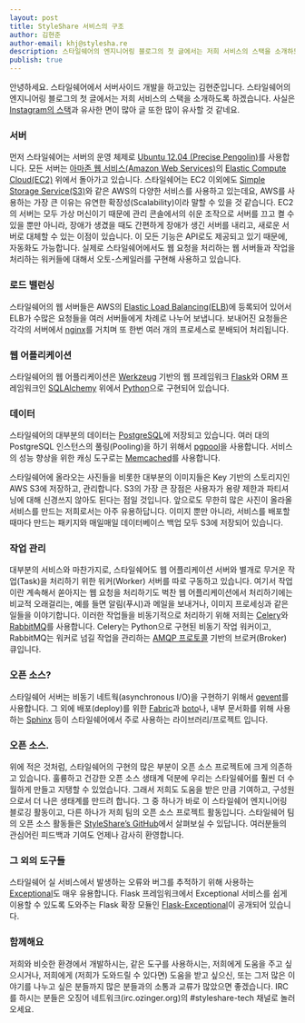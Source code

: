 ```yaml
---
layout: post
title: StyleShare 서비스의 구조
author: 김현준
author-email: khj@stylesha.re
description: 스타일쉐어의 엔지니어링 블로그의 첫 글에서는 저희 서비스의 스택을 소개하도록 하겠습니다.
publish: true
---
```


안녕하세요. 스타일쉐어에서 서버사이드 개발을 하고있는 김현준입니다. 스타일쉐어의 엔지니어링 블로그의 첫 글에서는 저희 서비스의 스택을 소개하도록 하겠습니다. 사실은 [Instagram의 스택](http://instagram-engineering.tumblr.com/post/13649370142/what-powers-instagram-hundreds-of-instances-dozens-of)과 유사한 면이 많아 글 또한 많이 유사할 것 같네요.

### 서버

먼저 스타일쉐어는 서버의 운영 체제로 [Ubuntu 12.04 (Precise Pengolin)](http://releases.ubuntu.com/12.04/)를 사용합니다. 모든 서버는 [아마존 웹 서비스(Amazon Web Services)](http://aws.amazon.com/)의 [Elastic Compute Cloud(EC2)](http://aws.amazon.com/ko/ec2) 위에서 돌아가고 있습니다. 스타일쉐어는 EC2 이외에도 [Simple Storage Service(S3)](http://aws.amazon.com/ko/s3/)와 같은 AWS의 다양한 서비스를 사용하고 있는데요, AWS를 사용하는 가장 큰 이유는 유연한 확장성(Scalability)이라 말할 수 있을 것 같습니다. EC2의 서버는 모두 가상 머신이기 때문에 관리 콘솔에서의 쉬운 조작으로 서버를 끄고 켤 수 있을 뿐만 아니라, 장애가 생겼을 때도 간편하게 장애가 생긴 서버를 내리고, 새로운 서버로 대체할 수 있는 이점이 있습니다. 이 모든 기능은 API로도 제공되고 있기 때문에, 자동화도 가능합니다. 실제로 스타일쉐어에서도 웹 요청을 처리하는 웹 서버들과 작업을 처리하는 워커들에 대해서 오토-스케일러를 구현해 사용하고 있습니다.

### 로드 밸런싱

스타일쉐어의 웹 서버들은 AWS의 [Elastic Load Balancing(ELB)](http://aws.amazon.com/elasticloadbalancing/)에 등록되어 있어서 ELB가 수많은 요청들을 여러 서버들에게 차례로 나누어 보냅니다. 보내어진 요청들은 각각의 서버에서 [nginx](http://nginx.org/)를 거치며 또 한번 여러 개의 프로세스로 분배되어 처리됩니다.

### 웹 어플리케이션

스타일쉐어의 웹 어플리케이션은 [Werkzeug](http://werkzeug.pocoo.org/) 기반의 웹 프레임워크 [Flask](http://flask.pocoo.org/)와 ORM 프레임워크인 [SQLAlchemy](http://www.sqlalchemy.org/) 위에서 [Python](http://www.python.org/)으로 구현되어 있습니다.

### 데이터

스타일쉐어의 대부분의 데이터는 [PostgreSQL](http://www.postgresql.org/)에 저장되고 있습니다. 여러 대의 PostgreSQL 인스턴스의 풀링(Pooling)을 하기 위해서 [pgpool](http://www.pgpool.net/)을 사용합니다. 서비스의 성능 향상을 위한 캐싱 도구로는 [Memcached](http://memcached.org/)를 사용합니다.

스타일쉐어에 올라오는 사진들을 비롯한 대부분의 이미지들은 Key 기반의 스토리지인 AWS S3에 저장하고, 관리합니다. S3의 가장 큰 장점은 사용자가 용량 제한과 파티셔닝에 대해 신경쓰지 않아도 된다는 점일 것입니다. 앞으로도 무한히 많은 사진이 올라올 서비스를 만드는 저희로서는 아주 유용하답니다. 이미지 뿐만 아니라, 서비스를 배포할 때마다 만드는 패키지와 매일매일 데이터베이스 백업 모두 S3에 저장되어 있습니다.

### 작업 관리

대부분의 서비스와 마찬가지로, 스타일쉐어도 웹 어플리케이션 서버와 별개로 무거운 작업(Task)을 처리하기 위한 워커(Worker) 서버를 따로 구동하고 있습니다. 여기서 작업이란 계속해서 쏟아지는 웹 요청을 처리하기도 벅찬 웹 어플리케이션에서 처리하기에는 비교적 오래걸리는, 예를 들면 알림(푸시)과 메일을 보내거나, 이미지 프로세싱과 같은 일들을 이야기합니다. 이러한 작업들을 비동기적으로 처리하기 위해 저희는 [Celery](http://celeryproject.org/)와 [RabbitMQ](http://www.rabbitmq.com/)를 사용합니다. Celery는 Python으로 구현된 비동기 작업 워커이고, RabbitMQ는 워커로 넘길 작업을 관리하는 [AMQP 프로토콜](http://www.amqp.org/) 기반의 브로커(Broker) 큐입니다.

### 오픈 소스?

스타일쉐어 서버는 비동기 네트웍(asynchronous I/O)을 구현하기 위해서 [gevent](http://www.gevent.org/)를 사용합니다. 그 외에 배포(deploy)를 위한 [Fabric](http://www.fabfile.org/)과 [boto](https://github.com/boto/boto/)나, 내부 문서화를 위해 사용하는 [Sphinx](http://sphinx.pocoo.org/) 등이 스타일쉐어에서 주로 사용하는 라이브러리/프로젝트 입니다.

### 오픈 소스.

위에 적은 것처럼, 스타일쉐어의 구현의 많은 부분이 오픈 소스 프로젝트에 크게 의존하고 있습니다. 훌륭하고 건강한 오픈 소스 생태계 덕분에 우리는 스타일쉐어를 훨씬 더 수월하게 만들고 지탱할 수 있었습니다. 그래서 저희도 도움을 받은 만큼 기여하고, 구성원으로서 더 나은 생태계를 만드려 합니다. 그 중 하나가 바로 이 스타일쉐어 엔지니어링 블로깅 활동이고, 다른 하나가 저희 팀의 오픈 소스 프로젝트 활동입니다. 스타일쉐어 팀의 오픈 소스 활동들은 [StyleShare’s GitHub](https://github.com/StyleShare)에서 살펴보실 수 있답니다. 여러분들의 관심어린 피드백과 기여도 언제나 감사히 환영합니다.

### 그 외의 도구들

스타일쉐어 실 서비스에서 발생하는 오류와 버그를 추적하기 위해 사용하는 [Exceptional](http://www.exceptional.io/)도 매우 유용합니다. Flask 프레임워크에서 Exceptional 서비스를 쉽게 이용할 수 있도록 도와주는 Flask 확장 모듈인 [Flask-Exceptional](https://github.com/jzempel/flask-exceptional/)이 공개되어 있습니다.

### 함께해요

저희와 비슷한 환경에서 개발하시는, 같은 도구를 사용하시는, 저희에게 도움을 주고 싶으시거나, 저희에게 (저희가 도와드릴 수 있다면) 도움을 받고 싶으신, 또는 그저 많은 이야기를 나누고 싶은 분들까지 많은 분들과의 소통과 교류가 많았으면 좋겠습니다. IRC를 하시는 분들은 오징어 네트워크(irc.ozinger.org)의 #styleshare-tech 채널로 놀러오세요.

